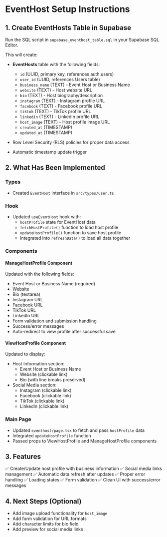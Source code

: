 # EventHost Setup Instructions

## 1. Create EventHosts Table in Supabase

Run the SQL script in `supabase_eventhost_table.sql` in your Supabase SQL Editor.

This will create:
- **EventHosts** table with the following fields:
  - `id` (UUID, primary key, references auth.users)
  - `user_id` (UUID, references Users table)
  - `business_name` (TEXT) - Event Host or Business Name
  - `website` (TEXT) - Host website URL
  - `bio` (TEXT) - Host biography/description
  - `instagram` (TEXT) - Instagram profile URL
  - `facebook` (TEXT) - Facebook profile URL
  - `tiktok` (TEXT) - TikTok profile URL
  - `linkedin` (TEXT) - LinkedIn profile URL
  - `host_image` (TEXT) - Host profile image URL
  - `created_at` (TIMESTAMP)
  - `updated_at` (TIMESTAMP)

- Row Level Security (RLS) policies for proper data access
- Automatic timestamp update trigger

## 2. What Has Been Implemented

### Types
- Created `EventHost` interface in `src/types/user.ts`

### Hook
- Updated `useEventHost` hook with:
  - `hostProfile` state for EventHost data
  - `fetchHostProfile()` function to load host profile
  - `updateHostProfile()` function to save host profile
  - Integrated into `refreshData()` to load all data together

### Components

#### ManageHostProfile Component
Updated with the following fields:
- Event Host or Business Name (required)
- Website
- Bio (textarea)
- Instagram URL
- Facebook URL
- TikTok URL
- LinkedIn URL
- Form validation and submission handling
- Success/error messages
- Auto-redirect to view profile after successful save

#### ViewHostProfile Component
Updated to display:
- Host Information section:
  - Event Host or Business Name
  - Website (clickable link)
  - Bio (with line breaks preserved)
- Social Media section:
  - Instagram (clickable link)
  - Facebook (clickable link)
  - TikTok (clickable link)
  - LinkedIn (clickable link)

### Main Page
- Updated `eventhost/page.tsx` to fetch and pass `hostProfile` data
- Integrated `updateHostProfile` function
- Passed props to ViewHostProfile and ManageHostProfile components

## 3. Features

✅ Create/Update host profile with business information
✅ Social media links management
✅ Automatic data refresh after updates
✅ Proper error handling
✅ Loading states
✅ Form validation
✅ Clean UI with success/error messages

## 4. Next Steps (Optional)

- Add image upload functionality for `host_image`
- Add form validation for URL formats
- Add character limits for bio field
- Add preview for social media links
